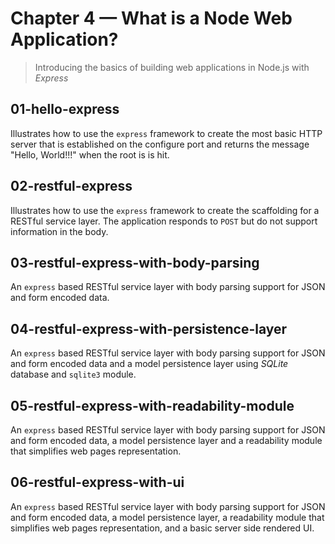 # Chapter 4 &mdash; What is a Node Web Application?
> Introducing the basics of building web applications in Node.js with *Express*

## 01-hello-express
Illustrates how to use the `express` framework to create the most basic HTTP server that is established on the configure port and returns the message "Hello, World!!!" when the root is is hit.

## 02-restful-express
Illustrates how to use the `express` framework to create the scaffolding for a RESTful service layer. The application responds to `POST` but do not support information in the body.

## 03-restful-express-with-body-parsing
An `express` based RESTful service layer with body parsing support for JSON and form encoded data.

## 04-restful-express-with-persistence-layer
An `express` based RESTful service layer with body parsing support for JSON and form encoded data and a model persistence layer using *SQLite* database and `sqlite3` module.

## 05-restful-express-with-readability-module
An `express` based RESTful service layer with body parsing support for JSON and form encoded data, a model persistence layer and a readability module that simplifies web pages representation.

## 06-restful-express-with-ui
An `express` based RESTful service layer with body parsing support for JSON and form encoded data, a model persistence layer, a readability module that simplifies web pages representation, and a basic server side rendered UI.